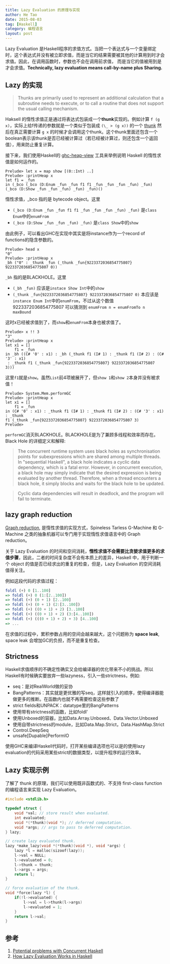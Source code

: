 ```yaml
---
title: Lazy Evaluation 的原理与实现
author: He Tao
date: 2015-08-03
tag: [Haskell]
category: 编程语言
layout: post
---
```


Lazy Evaluation 是Haskell程序的求值方式。当把一个表达式与一个变量绑定时，这个表达式并没有被立即求值，而是当它的结果需要被其他的计算用到时才会求值。因此，在调用函数时，参数也不会在调用前求值，
而是当它的值被用到是才会求值。**Technically, lazy evaluation means call-by-name plus Sharing.**

<!--more-->

Lazy 的实现
----------

> Thunks are primarily used to represent an additional calculation that a subroutine needs to execute, or to call a routine that does not support the usual calling mechanism.

Haksell 的惰性求值正是通过将表达式包装成一个**thunk**实现的。例如计算 `f (g x)`，实际上给f传递的参数就是一个类似于包装成 `(\_ > (g x))` 的一个 [thunk](https://en.wikipedia.org/wiki/Thunk) 然后在真正需要计算 `g x`
的时候才会调用这个thunk。这个thunk里面还包含一个boolean表示该thunk是否已经被计算过（若已经被计算过，则还包含一个返回值），用来防止重复计算。

接下来，我们使用Haskell的 [ghc-heap-view](http://hackage.haskell.org/package/ghc-heap-view) 工具来举例说明 Haskell 的惰性求值是如何运作的。

    Prelude> let x = map show [(0::Int) ..]
    Prelude> :printHeap x
    let f1 = _fun
    in (_bco (_bco (D:Enum _fun _fun f1 f1 _fun _fun _fun _fun) _fun)
    (_bco (D:Show _fun _fun _fun) _fun) _fun)()

惰性求值，_bco 指的是 bytecode object。这里

+ `(_bco (D:Enum _fun _fun f1 f1 _fun _fun _fun _fun) _fun)` 是`class Enum`中的`enumFrom`
+ `(_bco (D:Show _fun _fun _fun) _fun)` 是`class Show`中的`show`

由此例子，可以看出GHC在实现中其实是将instance作为一个record of functions的隐含参数的。

    Prelude> head x
    "0"
    Prelude> :printHeap x
    _bh ("0" : _thunk _fun (_thunk _fun{9223372036854775807} 9223372036854775807 0))

`_bh` 指的是BLACKHOLE。这里

+ `(_bh _fun)` 应该是`instace Show Int`中的`show`
+ `(_thunk _fun{9223372036854775807} 9223372036854775807 0)` 本应该是`instance Enum Int`中的`enumFrom`，不过从这个数值 9223372036854775807 可以猜测到 `enumFrom n = enumFromTo n maxBound`

这时x已经被求值到了，而`show`和`enumFrom`本身也被求值了。

    Prelude> x !! 3
    "3"
    Prelude> :printHeap x
    let x1 = []
        f1 = _fun
    in _bh ((C# '0' : x1) : _bh (_thunk f1 (I# 1) : _thunk f1 (I# 2) : (C# '3' : x1)
     : _thunk f1 (_thunk _fun{9223372036854775807} 9223372036854775807 3)))

这里`f1`就是`show`。虽然`List`前4项被展开了，但`show 1`和`show 2`本身并没有被求值！

    Prelude> System.Mem.performGC
    Prelude> :printHeap x
    let x1 = []
        f1 = _fun
    in (C# '0' : x1) : _thunk f1 (I# 1) : _thunk f1 (I# 2) : (C# '3' : x1) : _thunk
    f1 (_thunk _fun{9223372036854775807} 9223372036854775807 3)
    Prelude>

`performGC`消灭BLACKHOLE。BLACKHOLE是为了兼顾多线程和效率而存在。Black Hole 的详细定义和解释:

> The concurrent runtime system uses black holes as synchronisation points for subexpressions which are shared among multiple threads. In "sequential Haskell", a black hole indicates a cyclic data dependency, which is a fatal error. However, in concurrent execution, a black hole may simply indicate that the desired expression is being evaluated by another thread. Therefore, when a thread encounters a black hole, it simply blocks and waits for the black hole to be updated.

> Cyclic data dependencies will result in deadlock, and the program will fail to terminate.

lazy graph reduction
-------------------

[Graph reduction](https://en.wikipedia.org/wiki/Graph_reduction), 是惰性求值的实现方式，Spineless Tarless G-Machine 和 G-Machine 之类的抽象机器可以专门用于实现惰性求值语言中的 Graph reduction。

关于 Lazy Evaluation 的时间和空间消耗，**惰性求值不会需要比贪婪求值更多的求值步骤**，因此，二者的时间复杂度不会有本质上的差异，Haskell 中，用于判断一个 object 的值是否已经求出的重复的检查，但是，Lazy Evaluation 的空间消耗值得关注。

例如这段代码的求值过程：

~~~haskell
foldl (+) 0 [1..100]
=> foldl (+) 0 (1:[2..100])
=> foldl (+) (0 + 1) [2..100]
=> foldl (+) (0 + 1) (2:[3..100])
=> foldl (+) ((0 + 1) + 2) [3..100]
=> foldl (+) ((0 + 1) + 2) (3:[4..100])
=> foldl (+) (((0 + 1) + 2) + 3) [4..100]
=> ...
~~~

在求值的过程中，累积参数占用的空间会越来越大，这个问题称为 **space leak**, space leak 会增加GC的负担，而不是重复检查。

Strictness
----------

Haskell求值顺序的不确定性确实又会给编译器的优化带来不小的挑战。所以Haskell有时候确实要放弃一些lazyness，引入一些strictness，例如:

+ seq：是对RealWorld做的妥协
+ BangPatterns：其实就是更优雅的写seq，这样就引入的顺序，使得编译器能做更多的推断。在函数内也就不再需要检查这些参数了
+ strict fields和UNPACK：datatype里的BangPatterns
+ 使用带有strictness的函数，比如foldl'
+ 使用Unboxed的容器，比如Data.Array.Unboxed、Data.Vector.Unboxed
+ 使用自带strictness的module，比如Data.Map.Strict，Data.HashMap.Strict
+ Control.DeepSeq
+ unsafe[Dupable]PerformIO

使用GHC来编译Haskell代码时，打开某些编译选项也可以是的使用lazy evaluation的代码采用某些strict的数据类型，以提升程序的运行效率。

Lazy 实现示例
------------

了解了 thunk 的原理，我们可以使用既非函数式的、不支持 first-class function 的编程语言来实现 Lazy Evaluation。

~~~c
#include <stdlib.h>

typedef struct {
    void *val; // store result when evaluated.
    int evaluated;
    void *(*thunk)(void *); // deferred computation.
    void *args; // args to pass to deferred computation.
} lazy;

// create lazy evaluated thunk.
lazy *make_lazy(void *(*thunk)(void *), void *args) {
    lazy *l = malloc(sizoof(lazy));
    l->val = NULL;
    l->evaluated = 0;
    l->thunk = thunk;
    l->args = args;
    return l;
}

// force evaluation of the thunk.
void *force(lazy *l) {
    if(!l->evaluated) {
        l->val = l->thunk(l->args)
        l->evaluated = 1;
    }
    return l->val;
}
~~~

参考
----

1. [Potential problems with Concurrent Haskell](https://downloads.haskell.org/~ghc/0.29/docs/users_guide/user_86.html)
2. [How Lazy Evaluation Works in Haskell](https://hackhands.com/lazy-evaluation-works-haskell/)

